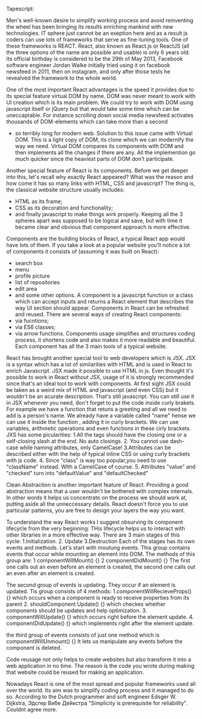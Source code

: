 
Tapescript:

Men's well-known desire to simplify working process and avoid reinventing the wheel has been bringing its results
enriching mankind with new technologies. IT sphere just cannot be an exeption here and as a result js coders 
can use lots of frameworks that serve as fine-tuning tools. One of these frameworks is REACT.
React, also known as  React.js or ReactJS (all the three options of the name are possible and usable) is only 6 years old. 
Its official birthday is considered to be the 29th of May 2013,
Facebook software engineer Jordan Walke  initially tried using it on facebook newsfeed in 2011, then on instagram,
and only after those tests he revealved the framework to the whole world.

One of the most important React advantages is the speed it provides due to its special feature virtual DOM by name.
DOM was never meant to work with UI creation which is its main problem. 
We could try to work with DOM using javascript itself or jQuery but that would take some time which can be uneccaptable.
For instance scrolling down social media newsfeed activates thousands of DOM-elements which can take more than a second
 - so terribly long for modern web.
 Solution to this issue came with Virtual DOM. This is a light copy of DOM, its clone which we can modernify the way we need.
 Virtual DOM compares its components with DOM and then implements all the changes if there are any.
All the implemention go much quicker since the heaviest parts of DOM don't participate.

Another special feature of React is its components. Before we get deeper into this, let's recall
why exactly  React appeared?  What was the reason and how come it has so many links with HTML, CSS and javascript?
The thing is, the classical website structure usually includes:
- HTML as its frame;
- CSS as its decoration and functionality;
- and finally javascript to make things wirk properly.
Keeping all the 3 spheres apart was supposed to be logical and save, 
but with time it became clear and obvious that component approach is more effective.

Components are the building blocks of React, a typical React app would have lots of them.
If you take a look at a popular website you'll notice a lot of components it consists of (assuming it was built on React):
- search box
- menu
- profile picture
- list of repositories
- edit area
- and some other options.
A component is a javascript function or a class which can accept inputs 
and returns a React element that describes the way UI section should appear.
Components in React can be refreshed and reused.
There are several ways of creating React components:
- via fucntions;
- via ES6 classes;
- via arrow functions.
Components usage simplifies and structures coding process, it shortens code and also makes it more readable and beautiful.
Each component has all the 3 main tools of a typical website.

React has brought another special tool to web developers which is JSX.
JSX is a syntax which has a lot of similarities with HTML and is used in React to enrich Javascript.
JSX made it possible to use HTML in js. 
Even thought it's possible to work in React without JSX, usage of it is strongly recommended
since that's an ideal tool to work with components. 
At first sight JSX could be taken as a weird mix of HTML and javascript (and even CSS) but it wouldn't be an acurate description.
That's still javascript.
You can still use it in JSX whenever you need, don't forget to put the code inside curly brakets.
 For example we have a function that retuns a greeting and all we need to add is a person's name.
 We already have a variable called "name" hense we can use it inside the function , adding it in curly brackets.
 We can use variables, arithmetic operations and even functions in these cirly brackets.
JXS has some picularities:
1.All the tags should have the closing one or a self-closing slash at the end. No auto closings.
2. You cannot use dash-case while naming attributes, only CamelCase!
3.Attributes can be described either with the help of typical inline CSS or using curly brackets with js code.
4. Since "class" is way too popular,you need to use "className" instead. WIth a CamelCase of course.
5. Attributes "value" and "checked" turn into "defaultValue" and "defaultChecked" 

Clean Abstraction is another important feature of React. Providing a good abstraction means that a user
wouldn't be bothered with complex internals. In other words it helps us concentrate on the process we should work at, 
putting aside all the unneccessary details. 
React doesn't force you to use particular patterns, you are free  to design your layers the way you want.

To understand the way React works I suggest obsurving its component lifecycle from the very beginning.
THis lifecycle helps us to interact with other libraries in a more effective way.
There are 3 main stages of this cycle:
1.Initialization.
2. Update
3.Destruction
Each of the stages has its own events and methods.
Let's start with moutung events. This group contains events that occur while mounting an element into DOM.
The methods of this group are:
1 componentWillMount() {}
2 componentDidMount() {}
The first one calls out an even before an element is created, the second one calls out an even after an element is created.

The second group of events is updating. They occur if an element is updated. Tis group consists of 4 methods:
1.componentWillRecieveProps() {} which occurs when a component is ready to receive properties from its parent
2. shouldComponent Update() {}  which checkes whether components should be updates and help optimization.
3. componentWillUpdate() {} which occurs right before the element update.
4. componentDidUpdate() {} which implements right after the element update.

the third group of events consists of just one method which is componentWIllUnmount() {} 
It lets us manipulate any events before the component is deleted.


Code reusage not only helps to create websites but also  transform it into a web application in no time.
The reason is the code you wrote during making that website could be reused for making an application.


Nowadays React is one of the most spread and popular frameworks used all over the world. 
Its aim was to simplify coding process and it managed to do so. 
According to the Dutch programmer and soft engineer Edsger W. Dijkstra,  Э́дсгер Ви́бе Де́йкстра
"Simplicity is prerequisite for reliability". Couldnt agree more.

